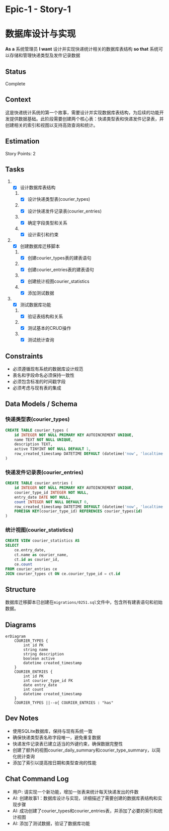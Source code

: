 # Epic-1 - Story-1
# 数据库设计与实现

**As a** 系统管理员
**I want** 设计并实现快递统计相关的数据库表结构
**so that** 系统可以存储和管理快递类型及发件记录数据

## Status

Complete

## Context

这是快递统计系统的第一个故事，需要设计并实现数据库表结构，为后续的功能开发提供数据基础。此阶段需要创建两个核心表：快递类型表和快递发件记录表，并创建相关的索引和视图以支持高效查询和统计。

## Estimation

Story Points: 2

## Tasks

1. - [x] 设计数据库表结构
   1. - [x] 设计快递类型表(courier_types)
   2. - [x] 设计快递发件记录表(courier_entries)
   3. - [x] 确定字段类型和关系
   4. - [x] 设计索引和约束

2. - [x] 创建数据库迁移脚本
   1. - [x] 创建courier_types表的建表语句
   2. - [x] 创建courier_entries表的建表语句
   3. - [x] 创建统计视图courier_statistics
   4. - [x] 添加测试数据

3. - [x] 测试数据库功能
   1. - [x] 验证表结构和关系
   2. - [x] 测试基本的CRUD操作
   3. - [x] 测试统计查询

## Constraints

- 必须遵循现有系统的数据库设计规范
- 表名和字段命名必须保持一致性
- 必须包含标准的时间戳字段
- 必须考虑与现有表的集成

## Data Models / Schema

### 快递类型表(courier_types)

```sql
CREATE TABLE courier_types (
    id INTEGER NOT NULL PRIMARY KEY AUTOINCREMENT UNIQUE,
    name TEXT NOT NULL UNIQUE,
    description TEXT,
    active TINYINT NOT NULL DEFAULT 1,
    row_created_timestamp DATETIME DEFAULT (datetime('now', 'localtime'))
)
```

### 快递发件记录表(courier_entries)

```sql
CREATE TABLE courier_entries (
    id INTEGER NOT NULL PRIMARY KEY AUTOINCREMENT UNIQUE,
    courier_type_id INTEGER NOT NULL,
    entry_date DATE NOT NULL,
    count INTEGER NOT NULL DEFAULT 0,
    row_created_timestamp DATETIME DEFAULT (datetime('now', 'localtime')),
    FOREIGN KEY(courier_type_id) REFERENCES courier_types(id)
)
```

### 统计视图(courier_statistics)

```sql
CREATE VIEW courier_statistics AS
SELECT 
    ce.entry_date,
    ct.name as courier_name,
    ct.id as courier_id,
    ce.count
FROM courier_entries ce
JOIN courier_types ct ON ce.courier_type_id = ct.id
```

## Structure

数据库迁移脚本已创建在`migrations/0251.sql`文件中，包含所有建表语句和初始数据。

## Diagrams

```mermaid
erDiagram
    COURIER_TYPES {
        int id PK
        string name
        string description
        boolean active
        datetime created_timestamp
    }
    COURIER_ENTRIES {
        int id PK
        int courier_type_id FK
        date entry_date
        int count
        datetime created_timestamp
    }
    COURIER_TYPES ||--o{ COURIER_ENTRIES : "has"
```

## Dev Notes

- 使用SQLite数据库，保持与现有系统一致
- 确保快递类型表名称字段唯一，避免重复数据
- 快递发件记录表已建立适当的外键约束，确保数据完整性
- 创建了额外的视图courier_daily_summary和courier_type_summary，以简化统计查询
- 添加了索引以提高按日期和类型查询的性能

## Chat Command Log

- 用户: 请实现一个新功能，增加一张表来统计每天快递发出的件数
- AI: 创建故事1：数据库设计与实现，详细描述了需要创建的数据库表结构和实现步骤
- AI: 成功创建了courier_types和courier_entries表，并添加了必要的索引和统计视图
- AI: 添加了测试数据，验证了数据库功能 